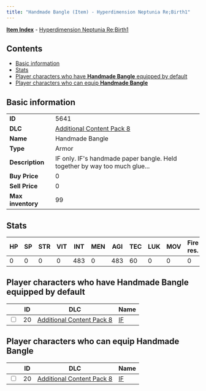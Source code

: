 ```yaml
---
title: "Handmade Bangle (Item) - Hyperdimension Neptunia Re;Birth1"
---
```


[**Item Index**](/neptunia/rb1/item/index.html) - [Hyperdimension Neptunia Re;Birth1](/neptunia/rb1)

## Contents

- [Basic information](#basic-information)
- [Stats](#stats)
- [Player characters who have **Handmade Bangle** equipped by default](#player-characters-who-have-handmade-bangle-equipped-by-default)
- [Player characters who can equip **Handmade Bangle**](#player-characters-who-can-equip-handmade-bangle)

## Basic information

|   |   |
| -- | -- |
| **ID** | 5641 |
| **DLC** | [Additional Content Pack 8](/neptunia/rb1/dlc/17-pack8.html) |
| **Name** | Handmade Bangle |
| **Type** | Armor |
| **Description** | IF only. IF's handmade paper bangle. Held together by way too much glue... |
| **Buy Price** | 0 |
| **Sell Price** | 0 |
| **Max inventory** | 99 |


## Stats

| HP | SP | STR | VIT | INT | MEN | AGI | TEC | LUK | MOV | Fire res. | Ice res. | Wind res. | Lightning res. |
| -- | -- | --- | --- | --- | --- | --- | --- | --- | --- | --------- | -------- | --------- | -------------- |
| 0 | 0 | 0 | 0 | 483 | 0 | 483 | 60 | 0 | 0 | 0 | 0 | 0 | 0 |


## Player characters who have **Handmade Bangle** equipped by default

|    | ID | DLC | Name |
| -- | -- | --- | ---- |
| <input type="checkbox" id="rb1-player-17-20" class="trackbox" /> | 20 | [Additional Content Pack 8](/neptunia/rb1/dlc/17-pack8.html) | [IF](/neptunia/rb1/player/17-20-if.html) |


## Player characters who can equip **Handmade Bangle**

|    | ID | DLC | Name |
| -- | -- | --- | ---- |
| <input type="checkbox" id="rb1-player-17-20" class="trackbox" /> | 20 | [Additional Content Pack 8](/neptunia/rb1/dlc/17-pack8.html) | [IF](/neptunia/rb1/player/17-20-if.html) |
